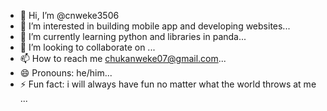 - 👋 Hi, I’m @cnweke3506
- 👀 I’m interested in building mobile app and developing websites...
- 🌱 I’m currently learning python and libraries in panda...
- 💞️ I’m looking to collaborate on ...
- 📫 How to reach me chukanweke07@gmail.com...
- 😄 Pronouns: he/him...
- ⚡ Fun fact: i will always have fun no matter what the world throws at me ...

<!---
cnweke3506/cnweke3506 is a ✨ special ✨ repository because its `README.md` (this file) appears on your GitHub profile.
You can click the Preview link to take a look at your changes.
--->
